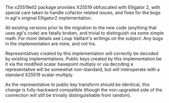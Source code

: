 The x25519ell2 package provides X25519 obfuscated with Elligator 2, with
special care taken to handle cofactor related issues, and fixes for the
bugs in agl's original Elligator2 implementation.

All existing versions prior to the migration to the new code (anything
that uses agl's code) are fatally broken, and trivial to distinguish via
some simple math.  For more details see Loup Vaillant's writings on the
subject.  Any bugs in the implementation are mine, and not his.

Representatives created by this implementation will correctly be decoded
by existing implementations.  Public keys created by this implementation
be it via the modified scalar basepoint multiply or via decoding a
representative will be somewhat non-standard, but will interoperate with
a standard X25519 scalar-multiply.

As the representative to public key transform should be identical,
this change is fully-backward compatible (though the non-upgraded side
of the connection will still be trivially distinguishable from random).
